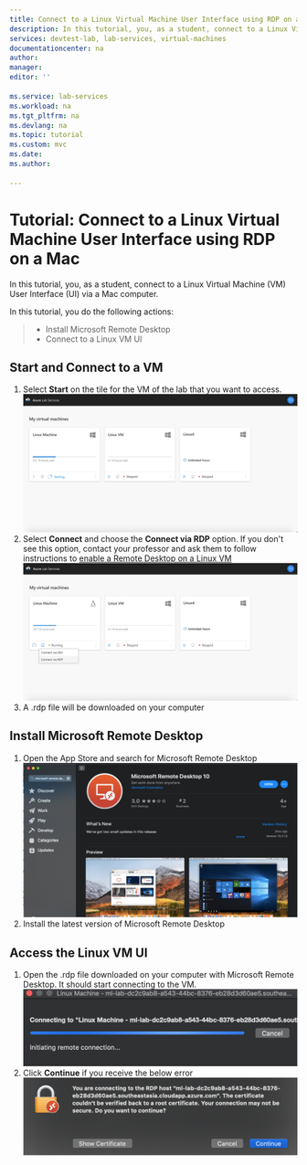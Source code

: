 ```yaml
---
title: Connect to a Linux Virtual Machine User Interface using RDP on a Mac  | Microsoft Docs
description: In this tutorial, you, as a student, connect to a Linux Virtual Machine (VM) User Interface (UI) via a Mac computer. 
services: devtest-lab, lab-services, virtual-machines
documentationcenter: na
author: 
manager: 
editor: ''

ms.service: lab-services
ms.workload: na
ms.tgt_pltfrm: na
ms.devlang: na
ms.topic: tutorial
ms.custom: mvc
ms.date: 
ms.author: 

---
```

# Tutorial: Connect to a Linux Virtual Machine User Interface using RDP on a Mac 
In this tutorial, you, as a student, connect to a Linux Virtual Machine (VM) User Interface (UI) via a Mac computer. 

In this tutorial, you do the following actions:
> 
> * Install Microsoft Remote Desktop
> * Connect to a Linux VM UI


## Start and Connect to a VM
1. Select **Start** on the tile for the VM of the lab that you want to access. 
    ![Start the VM](../media/tutorial-rdp-connection-for-mac/start-vm.png)
2. Select **Connect** and choose the **Connect via RDP** option. If you don't see this option, contact your professor and ask them to follow instructions to [enable a Remote Desktop on a Linux VM](https://docs.microsoft.com/en-us/azure/virtual-machines/linux/use-remote-desktop#connect-your-linux-vm-with-a-remote-desktop-client)
    ![Connect to VM via RDP](../media/tutorial-rdp-connection-for-mac/connect-via-rdp.png)
3. A .rdp file will be downloaded on your computer 

## Install Microsoft Remote Desktop 
1. Open the App Store and search for Microsoft Remote Desktop
    ![Microsoft Remote Desktop](../media/tutorial-rdp-connection-for-mac/install-ms-remote-desktop.png)
2. Install the latest version of Microsoft Remote Desktop 

## Access the Linux VM UI 
1. Open the .rdp file downloaded on your computer with Microsoft Remote Desktop. It should start connecting to the VM. 
    ![Connect to VM UI](../media/tutorial-rdp-connection-for-mac/connect-linux-vm.png)
2. Click **Continue** if you receive the below error 
    ![Certificate Error](../media/tutorial-rdp-connection-for-mac/certificate-error.png)